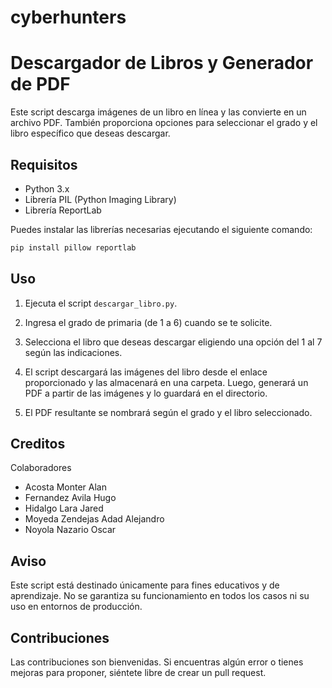 # cyberhunters
# Descargador de Libros y Generador de PDF

Este script descarga imágenes de un libro en línea y las convierte en un archivo PDF. También proporciona opciones para seleccionar el grado y el libro específico que deseas descargar.

## Requisitos

- Python 3.x
- Librería PIL (Python Imaging Library)
- Librería ReportLab

Puedes instalar las librerías necesarias ejecutando el siguiente comando:

```bash
pip install pillow reportlab
```

## Uso

1. Ejecuta el script `descargar_libro.py`.

2. Ingresa el grado de primaria (de 1 a 6) cuando se te solicite.

3. Selecciona el libro que deseas descargar eligiendo una opción del 1 al 7 según las indicaciones.

4. El script descargará las imágenes del libro desde el enlace proporcionado y las almacenará en una carpeta. Luego, generará un PDF a partir de las imágenes y lo guardará en el directorio.

5. El PDF resultante se nombrará según el grado y el libro seleccionado.

   
## Creditos 
Colaboradores
* Acosta Monter Alan 
* Fernandez Avila Hugo
* Hidalgo Lara Jared
* Moyeda Zendejas Adad Alejandro
* Noyola Nazario Oscar

## Aviso

Este script está destinado únicamente para fines educativos y de aprendizaje. No se garantiza su funcionamiento en todos los casos ni su uso en entornos de producción.

## Contribuciones

Las contribuciones son bienvenidas. Si encuentras algún error o tienes mejoras para proponer, siéntete libre de crear un pull request.


